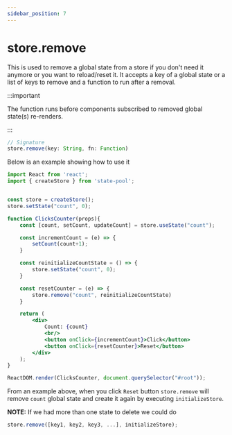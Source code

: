 ```yaml
---
sidebar_position: 7
---
```


# store.remove
This is used to remove a global state from a store if you don't need it anymore or you want to reload/reset it. It accepts a key of a global state or a list of keys to remove and a function to run after a removal.

:::important

The function runs before components subscribed to removed global state(s) re-renders.

:::

```js
// Signature
store.remove(key: String, fn: Function)
```

Below is an example showing how to use it

```jsx
import React from 'react';
import { createStore } from 'state-pool';


const store = createStore();
store.setState("count", 0);

function ClicksCounter(props){
    const [count, setCount, updateCount] = store.useState("count");

    const incrementCount = (e) => {
        setCount(count+1);
    }

    const reinitializeCountState = () => {
        store.setState("count", 0);
    }

    const resetCounter = (e) => {
        store.remove("count", reinitializeCountState)
    }

    return (
        <div>
            Count: {count}
            <br/>
            <button onClick={incrementCount}>Click</button>
            <button onClick={resetCounter}>Reset</button>
        </div>
    );
}

ReactDOM.render(ClicksCounter, document.querySelector("#root"));
```

From an example above, when you click `Reset` button `store.remove` will remove `count` global state and create it again by executing `initializeStore`.


**NOTE:** If we had more than one state to delete we could do

```js
store.remove([key1, key2, key3, ...], initializeStore);
```
